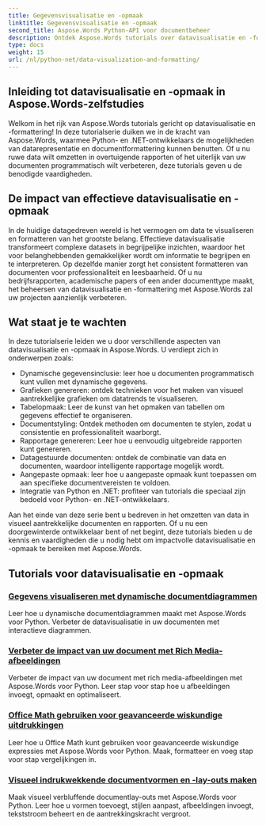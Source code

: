 ```yaml
---
title: Gegevensvisualisatie en -opmaak
linktitle: Gegevensvisualisatie en -opmaak
second_title: Aspose.Words Python-API voor documentbeheer
description: Ontdek Aspose.Words tutorials over datavisualisatie en -formattering in Python en .NET. Leer hoe u data effectief kunt presenteren, verbluffende rapporten kunt maken en documenten programmatisch kunt formatteren.
type: docs
weight: 15
url: /nl/python-net/data-visualization-and-formatting/
---
```


## Inleiding tot datavisualisatie en -opmaak in Aspose.Words-zelfstudies

Welkom in het rijk van Aspose.Words tutorials gericht op datavisualisatie en -formattering! In deze tutorialserie duiken we in de kracht van Aspose.Words, waarmee Python- en .NET-ontwikkelaars de mogelijkheden van datarepresentatie en documentformattering kunnen benutten. Of u nu ruwe data wilt omzetten in overtuigende rapporten of het uiterlijk van uw documenten programmatisch wilt verbeteren, deze tutorials geven u de benodigde vaardigheden.

## De impact van effectieve datavisualisatie en -opmaak

In de huidige datagedreven wereld is het vermogen om data te visualiseren en formatteren van het grootste belang. Effectieve datavisualisatie transformeert complexe datasets in begrijpelijke inzichten, waardoor het voor belanghebbenden gemakkelijker wordt om informatie te begrijpen en te interpreteren. Op dezelfde manier zorgt het consistent formatteren van documenten voor professionaliteit en leesbaarheid. Of u nu bedrijfsrapporten, academische papers of een ander documenttype maakt, het beheersen van datavisualisatie en -formattering met Aspose.Words zal uw projecten aanzienlijk verbeteren.

## Wat staat je te wachten

In deze tutorialserie leiden we u door verschillende aspecten van datavisualisatie en -opmaak in Aspose.Words. U verdiept zich in onderwerpen zoals:

- Dynamische gegevensinclusie: leer hoe u documenten programmatisch kunt vullen met dynamische gegevens.
- Grafieken genereren: ontdek technieken voor het maken van visueel aantrekkelijke grafieken om datatrends te visualiseren.
- Tabelopmaak: Leer de kunst van het opmaken van tabellen om gegevens effectief te organiseren.
- Documentstyling: Ontdek methoden om documenten te stylen, zodat u consistentie en professionaliteit waarborgt.
- Rapportage genereren: Leer hoe u eenvoudig uitgebreide rapporten kunt genereren.
- Datagestuurde documenten: ontdek de combinatie van data en documenten, waardoor intelligente rapportage mogelijk wordt.
- Aangepaste opmaak: leer hoe u aangepaste opmaak kunt toepassen om aan specifieke documentvereisten te voldoen.
- Integratie van Python en .NET: profiteer van tutorials die speciaal zijn bedoeld voor Python- en .NET-ontwikkelaars.

Aan het einde van deze serie bent u bedreven in het omzetten van data in visueel aantrekkelijke documenten en rapporten. Of u nu een doorgewinterde ontwikkelaar bent of net begint, deze tutorials bieden u de kennis en vaardigheden die u nodig hebt om impactvolle datavisualisatie en -opmaak te bereiken met Aspose.Words.

## Tutorials voor datavisualisatie en -opmaak
### [Gegevens visualiseren met dynamische documentdiagrammen](./visualize-data-document-charts/)
Leer hoe u dynamische documentdiagrammen maakt met Aspose.Words voor Python. Verbeter de datavisualisatie in uw documenten met interactieve diagrammen.
### [Verbeter de impact van uw document met Rich Media-afbeeldingen](./document-images/)
Verbeter de impact van uw document met rich media-afbeeldingen met Aspose.Words voor Python. Leer stap voor stap hoe u afbeeldingen invoegt, opmaakt en optimaliseert.
### [Office Math gebruiken voor geavanceerde wiskundige uitdrukkingen](./office-math-documents/)
Leer hoe u Office Math kunt gebruiken voor geavanceerde wiskundige expressies met Aspose.Words voor Python. Maak, formatteer en voeg stap voor stap vergelijkingen in.
### [Visueel indrukwekkende documentvormen en -lay-outs maken](./document-shape-handling-formatting/)
Maak visueel verbluffende documentlay-outs met Aspose.Words voor Python. Leer hoe u vormen toevoegt, stijlen aanpast, afbeeldingen invoegt, tekststroom beheert en de aantrekkingskracht vergroot.